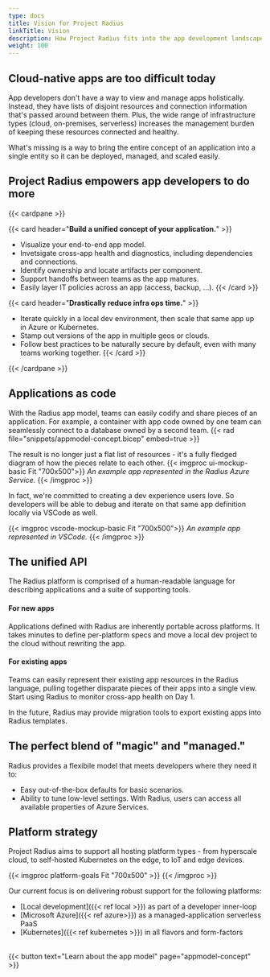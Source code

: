 ```yaml
---
type: docs
title: Vision for Project Radius 
linkTitle: Vision
description: How Project Radius fits into the app development landscape and the long-term vision for its offerings. 
weight: 100
---
```


## Cloud-native apps are too difficult today 
App developers don't have a way to view and manage apps holistically. Instead, they have lists of disjoint resources and connection information that's passed around between them. Plus, the wide range of infrastructure types (cloud, on-premises, serverless) increases the management burden of keeping these resources connected and healthy.

What's missing is a way to bring the entire concept of an application into a single entity so it can be deployed, managed, and scaled easily.

## Project Radius empowers app developers to do more

{{< cardpane >}}

{{< card header="**Build a unified concept of your application.**" >}}
- Visualize your end-to-end app model. 
- Invetsigate cross-app health and diagnostics, including dependencies and connections. 
- Identify ownership and locate artifacts per component. 
- Support handoffs between teams as the app matures. 
- Easily layer IT policies across an app (access, backup, ...).
{{< /card >}}

{{< card header="**Drastically reduce infra ops time.**" >}}
- Iterate quickly in a local dev environment, then scale that same app up in Azure or Kubernetes.
- Stamp out versions of the app in multiple geos or clouds. 
- Follow best practices to be naturally secure by default, even with many teams working together. 
{{< /card >}}

{{< /cardpane >}}


## Applications as code

With the Radius app model, teams can easily codify and share pieces of an application. For example, a container with app code owned by one team can seamlessly connect to a database owned by a second team. 
{{< rad file="snippets/appmodel-concept.bicep" embed=true >}}

The result is no longer just a flat list of resources - it's a fully fledged diagram of how the pieces relate to each other.
{{< imgproc ui-mockup-basic Fit "700x500">}}
<i>An example app represented in the Radius Azure Service.</i>
{{< /imgproc >}}

In fact, we're committed to creating a dev experience users love. So developers will be able to debug and iterate on that same app definition locally via VSCode as well. 
<!-- TODO: make all these diagrams & code show the identically same app -->
{{< imgproc vscode-mockup-basic Fit "700x500">}}
<i>An example app represented in VSCode.</i>
{{< /imgproc >}}


## The unified API 
The Radius platform is comprised of a human-readable language for describing applications and a suite of supporting tools.   

#### For new apps

Applications defined with Radius are inherently portable across platforms. It takes minutes to define per-platform specs and move a local dev project to the cloud without rewriting the app. 

#### For existing apps

Teams can easily represent their existing app resources in the Radius language, pulling together disparate pieces of their apps into a single view.  Start using Radius to monitor cross-app health on Day 1. 

In the future, Radius may provide migration tools to export existing apps into Radius templates. 

## The perfect blend of "magic" and "managed."
Radius provides a flexibile model that meets developers where they need it to:  
- Easy out-of-the-box defaults for basic scenarios.
- Ability to tune low-level settings. With Radius, users can access all available properties of Azure Services. 

## Platform strategy

Project Radius aims to support all hosting platform types - from hyperscale cloud, to self-hosted Kubernetes on the edge, to IoT and edge devices.

{{< imgproc platform-goals Fit "700x500" >}}
{{< /imgproc >}}

Our current focus is on delivering robust support for the following platforms:

- [Local development]({{< ref local >}}) as part of a developer inner-loop
- [Microsoft Azure]({{< ref azure>}}) as a managed-application serverless PaaS
- [Kubernetes]({{< ref kubernetes >}}) in all flavors and form-factors


<br>
{{< button text="Learn about the app model" page="appmodel-concept" >}}

